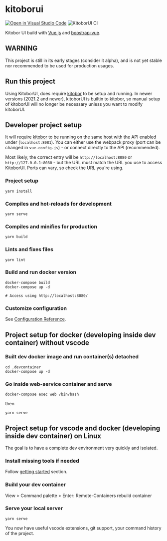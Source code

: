 # kitoborui
[![Open in Visual Studio Code](https://open.vscode.dev/badges/open-in-vscode.svg)](https://open.vscode.dev/kitobor/kitoborui)
![KitoborUI CI](https://github.com/kitoborcom/kitoborui/workflows/KitoborUI%20CI/badge.svg)

Kitobor UI build with [Vue.js](https://vuejs.org/) and [boostrap-vue](https://bootstrap-vue.org/).

## WARNING

This project is still in its early stages (consider it alpha), and is not yet stable nor recommended to be used for production usages.

## Run this project

Using KitoborUI, does require [kitobor](https://github.com/kitoborcom/kitobor) to be setup and running.
In newer versions (2021.2 and newer), kitoborUI is builtin to kitobor, so manual setup of kitoborUI will no longer be necessary unless you want to modify kitoborUI.

## Developer project setup

It will require [kitobor](https://github.com/kitoborcom/kitobor) to be running on the same host with the API enabled under (`localhost:8081`). You can either use the webpack proxy (port can be changed in `vue.config.js`) - or connect directly to the API (recommended).

Most likely, the correct entry will be `http://localhost:8080` or `http://127.0.0.1:8080` - but the URL must match the URL you use to access KitoborUI.
Ports can vary, so check the URL you're using.

### Project setup

```
yarn install
```

### Compiles and hot-reloads for development

```
yarn serve
```

### Compiles and minifies for production

```
yarn build
```

### Lints and fixes files

```
yarn lint
```

### Build and run docker version

```
docker-compose build
docker-compose up -d

# Access using http://localhost:8080/
```


### Customize configuration

See [Configuration Reference](https://cli.vuejs.org/config/).

## Project setup for docker (developing inside dev container) without vscode

### Built dev docker image and run container(s) detached

```
cd .devcontainer
docker-compose up -d
```

### Go inside web-service container and serve

```
docker-compose exec web /bin/bash
```

then

```
yarn serve
```

## Project setup for vscode and docker (developing inside dev container) on Linux

The goal is to have a complete dev environment very quickly and isolated.

### Install missing tools if needed

Follow [getting started](https://code.visualstudio.com/docs/remote/containers#_getting-started) section.

### Build your dev container

View > Command palette > Enter: Remote-Containers rebuild container

### Serve your local server

```
yarn serve
```

You now have useful vscode extensions, git support, your command history of the project.
